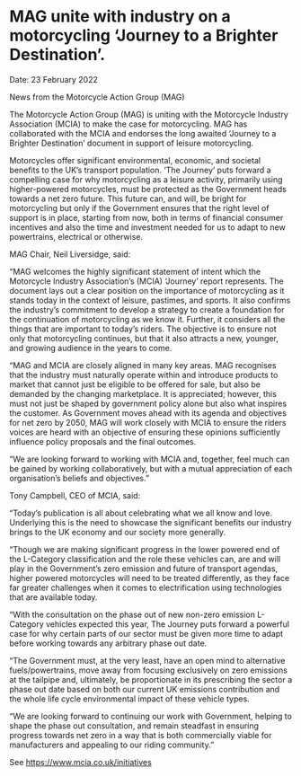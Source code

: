 # MAG unite with industry on a motorcycling ‘Journey to a Brighter Destination’.

Date: 23 February 2022

News from the Motorcycle Action Group (MAG)

The Motorcycle Action Group (MAG) is uniting with the Motorcycle Industry Association (MCIA) to make the case for motorcycling.  MAG has collaborated with the MCIA and endorses the long awaited ‘Journey to a Brighter Destination’ document in support of leisure motorcycling.

Motorcycles offer significant environmental, economic, and societal benefits to the UK’s transport population. ‘The Journey’ puts forward a compelling case for why motorcycling as a leisure activity, primarily using higher-powered motorcycles, must be protected as the Government heads towards a net zero future.  This future can, and will, be bright for motorcycling but only if the Government ensures that the right level of support is in place, starting from now, both in terms of financial consumer incentives and also the time and investment needed for us to adapt to new powertrains, electrical or otherwise.

MAG Chair, Neil Liversidge, said:

“MAG welcomes the highly significant statement of intent which the Motorcycle Industry Association’s (MCIA) ‘Journey’ report represents. The document lays out a clear position on the importance of motorcycling as it stands today in the context of leisure, pastimes, and sports. It also confirms the industry’s commitment to develop a strategy to create a foundation for the continuation of motorcycling as we know it. Further, it considers all the things that are important to today’s riders. The objective is to ensure not only that motorcycling continues, but that it also attracts a new, younger, and growing audience in the years to come.

“MAG and MCIA are closely aligned in many key areas. MAG recognises that the industry must naturally operate within and introduce products to market that cannot just be eligible to be offered for sale, but also be demanded by the changing marketplace. It is appreciated; however, this must not just be shaped by government policy alone but also what inspires the customer. As Government moves ahead with its agenda and objectives for net zero by 2050, MAG will work closely with MCIA to ensure the riders voices are heard with an objective of ensuring these opinions sufficiently influence policy proposals and the final outcomes.

“We are looking forward to working with MCIA and, together, feel much can be gained by working collaboratively, but with a mutual appreciation of each organisation’s beliefs and objectives.”

Tony Campbell, CEO of MCIA, said:

“Today’s publication is all about celebrating what we all know and love. Underlying this is the need to showcase the significant benefits our industry brings to the UK economy and our society more generally.

“Though we are making significant progress in the lower powered end of the L-Category classification and the role these vehicles can, are and will play in the Government’s zero emission and future of transport agendas, higher powered motorcycles will need to be treated differently, as they face far greater challenges when it comes to electrification using technologies that are available today.

“With the consultation on the phase out of new non-zero emission L-Category vehicles expected this year, The Journey puts forward a powerful case for why certain parts of our sector must be given more time to adapt before working towards any arbitrary phase out date.

“The Government must, at the very least, have an open mind to alternative fuels/powertrains, move away from focusing exclusively on zero emissions at the tailpipe and, ultimately, be proportionate in its prescribing the sector a phase out date based on both our current UK emissions contribution and the whole life cycle environmental impact of these vehicle types.

“We are looking forward to continuing our work with Government, helping to shape the phase out consultation, and remain steadfast in ensuring progress towards net zero in a way that is both commercially viable for manufacturers and appealing to our riding community.”

See https://www.mcia.co.uk/initiatives
